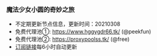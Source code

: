 ### 魔法少女小圆的奇妙之旅
- 不定期更新节点信息，更新时间：20210308  
- 免费代理池①: https://www.hggygdr66.tk/ (@peekfun)  
- 免费代理池②: https://proxypoolss.tk/ (@free)  
- [订阅链接](https://github.com/ermaozi/get_subscribe/blob/main/subscribe/v2ray.txt)每6小时自动更新
